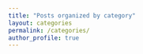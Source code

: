 ```yaml
---
title: "Posts organized by category"
layout: categories
permalink: /categories/
author_profile: true
---
```

